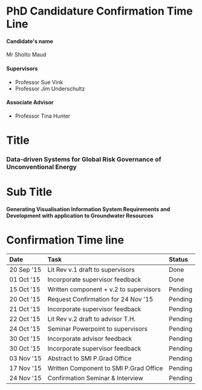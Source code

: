 # PhD Candidature Confirmation Time Line

#### Candidate's name
Mr Sholto Maud

#### Supervisors 

* Professor Sue Vink
* Professor Jim Underschultz

#### Associate Advisor 

* Professor Tina Hunter

# Title

### Data-driven Systems for Global Risk Governance of Unconventional Energy

# Sub Title

#### Generating Visualisation Information System Requirements and Development with application to Groundwater Resources

# Confirmation Time line

| Date       | Task                                   | Status  | 
|:-----------|:---------------------------------------|:--------|
| 20 Sep '15 | Lit Rev v.1 draft to supervisors       | Done    |
| 01 Oct '15 | Incorporate supervisor feedback        | Done    |
| 15 Oct '15 | Written component + v.2 to supervisors | Pending |
| 20 Oct '15 | Request Confirmation for 24 Nov '15    | Pending |
| 21 Oct '15 | Incorporate supervisor feedback        | Pending |
| 22 Oct '15 | Lit Rev v.2 draft to advisor T.H.      | Pending |
| 24 Oct '15 | Seminar Powerpoint to supervisors      | Pending |
| 30 Oct '15 | Incorporate advisor feedback           | Pending |
| 30 Oct '15 | Incorporate supervisor feedback        | Pending |
| 03 Nov '15 | Abstract to SMI P.Grad Office          | Pending |
| 17 Nov '15 | Written Component to SMI P.Grad Office | Pending |
| 24 Nov '15 | Confirmation Seminar & Interview       | Pending |